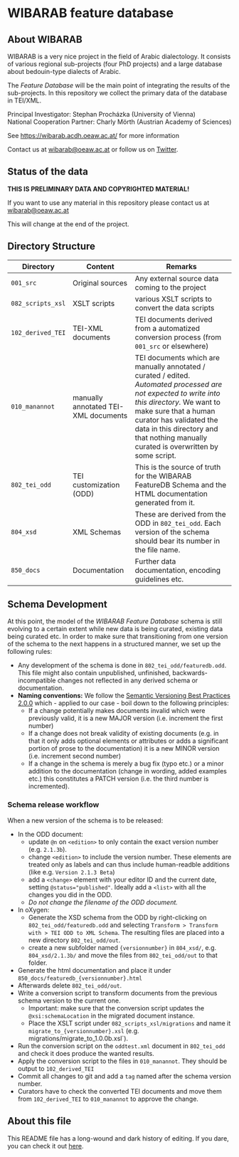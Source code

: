 # WIBARAB feature database

## About WIBARAB

WIBARAB is a very nice project in the field of Arabic dialectology. It consists of various regional sub-projects (four PhD projects) and a large database about bedouin-type dialects of Arabic.

The *Feature Database* will be the main point of integrating the results of the sub-projects. In this repository we collect the primary data of the database in TEI/XML.


Principal Investigator: Stephan Procházka (University of Vienna)     
National Cooperation Partner: Charly Mörth (Austrian Academy of Sciences)     

See <https://wibarab.acdh.oeaw.ac.at/> for more information

Contact us at [wibarab@oeaw.ac.at](mailto:wibarab@oeaw.ac.at) or follow us on [Twitter](https://twitter.com/wibarab).


## Status of the data 

**THIS IS PRELIMINARY DATA AND COPYRIGHTED MATERIAL!**

If you want to use any material in this repository please contact us at [wibarab@oeaw.ac.at](mailto:wibarab@oeaw.ac.at)

This will change at the end of the project.



## Directory Structure

| Directory             | Content                    |Remarks                                                                                                                                                                                                                     |
| --------------------- | -------------------------- | -------------- |
| `001_src`             | Original sources           | Any external source data coming to the project |
| `082_scripts_xsl`     | XSLT scripts               | various XSLT scripts to convert the data scripts |
| `102_derived_TEI`     | TEI-XML documents          | TEI documents derived from a automatized conversion process (from `001_src` or elsewhere) |
| `010_manannot`        | manually annotated TEI-XML documents | TEI documents which are manually annotated / curated / edited. *Automated processed are not expected to write into this directory.* We want to make sure that a human curator has validated the data in this directory and that nothing manually curated is overwritten by some script. |
| `802_tei_odd`         | TEI customization (ODD)    | This is the source of truth for the WIBARAB FeatureDB Schema and the HTML documentation generated from it. |
| `804_xsd`  | XML Schemas     | These are derived from the ODD in `802_tei_odd`. Each version of the schema should bear its number in the file name. |
| `850_docs`            | Documentation              | Further data documentation, encoding guidelines etc.  |



## Schema Development 

At this point, the model of the *WIBARAB Feature Database* schema is still evolving to a certain extent while new data is being curated, existing data being curated etc. In order to make sure that transitioning from one version of the schema to the next happens in a structured manner, we set up the following rules:

* Any development of the schema is done in `802_tei_odd/featuredb.odd`. This file might also contain unpublished, unfinished, backwards-incompatible changes not reflected in any derived schema or documentation.
* **Naming conventions:** We follow the [Semantic Versioning Best Practices 2.0.0](https://semver.org/) which - applied to our case - boil down to the following principles:
    * If a change potentially makes documents invalid which were previously valid, it is a new MAJOR version (i.e. increment the first number)
    * If a change does not break validity of existing documents (e.g. in that it only adds optional elements or attributes or adds a significant portion of prose to the documentation) it is a new MINOR version (i.e. increment second number)
    * If a change in the schema is merely a bug fix (typo etc.) or a minor addition to the documentation (change in wording, added examples etc.) this constitutes a PATCH version (i.e. the third number is incremented).

### Schema release workflow
When a new version of the schema is to be released:

* In the ODD document:
	* update `@n` on `<edition>` to only contain the exact version number (e.g. `2.1.3b`).
	* change `<edition>` to include the version number. These elements are treated only as labels and can thus include human-readble additions (like e.g. `Version 2.1.3 Beta`)
	* add a `<change>` element with your editor ID and the current date, setting `@status="published"`. Ideally add a `<list>` with all the changes you did in the ODD. 
	* *Do not change the filename of the ODD document.*
* In oXygen:
	* Generate the XSD schema from the ODD by right-clicking on `802_tei_odd/featuredb.odd` and selecting `Transform > Transform with > TEI ODD to XML Schema`. The resulting files are placed into a new directory `802_tei_odd/out`. 
	* create a new subfolder named `{versionnumber}` in `804_xsd/`, e.g. `804_xsd/2.1.3b/` and move the files from `802_tei_odd/out` to that folder. 
* Generate the html documentation and place it under `850_docs/featuredb_{versionnumber}.html`
* Afterwards delete `802_tei_odd/out`. 
* Write a conversion script to transform documents from the previous schema version to the current one. 
	* Important: make sure that the conversion script updates the `@xsi:schemaLocation` in the migrated document instance.
	* Place the XSLT script under `082_scripts_xsl/migrations` and name it `migrate_to_{versionnumber}.xsl` (e.g. migrations/migrate_to_1.0.0b.xsl`).
* Run the conversion script on the `oddtest.xml` document in `802_tei_odd` and check it does produce the wanted results. 
* Apply the conversion script to the files in `010_manannot`. They should be output to `102_derived_TEI`
* Commit all changes to git and add a `tag` named after the schema version number.
* Curators have to check the converted TEI documents and move them from `102_derived_TEI` to `010_manannot` to approve the change.



## About this file

This README file has a long-wound and dark history of editing. If you dare, you can check it out [here](https://github.com/wibarab/featuredb/commits/e5d4a768a1702403e8772a0085a3ac2c66c0cf3f/README.md).


